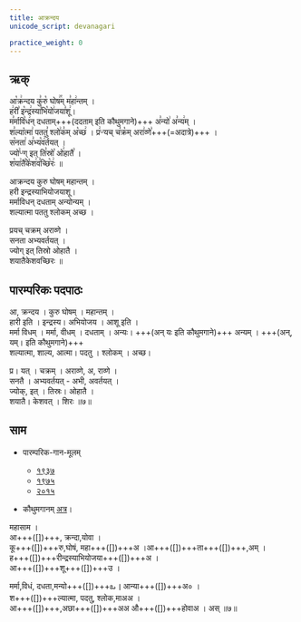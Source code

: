 ```yaml
---
title: आक्रन्दय
unicode_script: devanagari

practice_weight: 0
---
```


## ऋक्

<div class="audioEmbed"  caption="रामानुजार्यः 1974 " src="https://archive
.org/download/jaiminIya-sAma-gAna-paravastu-tradition-rAmAnuja/Akrandaya-yoniH
.mp3"></div>
<div class="audioEmbed"  caption="गोपालार्यः 2015  " src="https://archive
.org/download/jaiminIya-sAma-gAna-paravastu-tradition-gopAla-2015/Akrandaya-yoniH.mp3"></div>


आ꣡क्र꣢न्दय कु꣣रु꣡ घोष꣢꣯म् म꣣हा꣢न्तम् ।  
ह꣢री꣣ इ꣡न्द्र꣢स्या꣣भि꣡यो꣢जया꣣शू꣢।  
म꣣र्मावि꣡ध꣢न् दधताम्+++(ददताम् इति कौथुमगाने)+++ अ꣣न्यो꣢ अ꣣न्य꣢म् ।  
श꣣ल्या꣡त्मा꣢ पततु꣣ श्लो꣢क꣣म् अ꣡च्छ꣢ ।
प्र꣢ᵁयच् च꣣क्र꣡म् अरा꣢व्णे꣣+++(=अदात्रे)+++ ।  
स꣡नता꣢ अ꣣भ्य꣡व꣢र्तयत् ।  
ज्यो꣢ᵁग् इत् ति꣣स्रो꣡ ओ꣢हातै꣣ ।  
श꣡या꣢तै꣣के꣡श꣢व꣣च्छि꣡रः꣢ ॥


आक्रन्दय कुरु घोषम् महान्तम् ।  
हरी इन्द्रस्याभियोजयाशू।  
मर्माविधन् दधताम् अन्योन्यम् ।  
शल्यात्मा पततु श्लोकम् अच्छ ।

प्रयच् चक्रम् अराव्णे ।  
सनता अभ्यवर्तयत् ।  
ज्योग् इत् तिस्रो ओहातै ।  
शयातैकेशवच्छिरः ॥

## पारम्परिकः पदपाठः
आ, क्रन्दय । कुरु घोषम् । महान्तम् ।  
हारी इति । इन्द्रस्य। अभियोजय । आशू इति ।  
मर्मा विधम् । मर्मा, वीधम् । दधताम् । अन्यः। +++(अन् यः इति कौथुमगाने)+++ अन्यम् । +++(अन्, यम्। इति कौथुमगाने)+++  
शल्यात्मा, शाल्य, आत्मा। पदतु । श्लोकम् । अच्छ।

प्र। यत् । चक्रम् । अराव्णे, अ, राव्णे ।  
सनतै । अभ्यवर्तयत् - अभी, अवर्तयत् ।  
ज्योक्, इत् । तिस्रः। ओहातै ।  
शयातै। केशवत् । शिरः ॥७॥

## साम

- पारम्परिक-गान-मूलम् 
  - [१९३७](https://archive.org/stream/sAmaveda-jaiminIya-paravastu-paramparA-docs/sAmaveda-paravastu-1937#page/n55/mode/1up)
  - [१९७५](https://archive.org/stream/sAmaveda-jaiminIya-paravastu-paramparA-docs/sAmaveda-paravastu-1975#page/n51/mode/2up)
  - [२०१५](https://archive.org/stream/sAmaveda-jaiminIya-paravastu-paramparA-docs/proxaNa-sAmAni#page/n3/mode/2up)

- कौथुमगानम् [अत्र](https://archive.org/details/SamaVedaSanhitaWithSayanabhashyaVolume2SatyavrataSamasrami1876bis_201804/page/n443)।

<div class="audioEmbed"  caption="रामानुजार्यः 1974 " src="https://archive
.org/download/jaiminIya-sAma-gAna-paravastu-tradition-rAmAnuja/Akrandaya-mahAsAman
.mp3"></div>
<div class="audioEmbed"  caption="गोपालार्यः 2015  " src="https://archive
.org/download/jaiminIya-sAma-gAna-paravastu-tradition-gopAla-2015/Akrandaya-mahAsAman.mp3"></div>


महासाम ।  
आ+++([])+++, क्रन्दा,योवा ।  
कू+++([])+++रु,घोषं, महा+++([])+++अ ।आ+++([])+++ता+++([])+++,अम् ।  
ह+++([])+++रीन्द्रस्याभियोजया+++([])+++अ ।  
आ+++([])+++शू+++([])+++उ ।  

मर्मा,विधं, दधता,मन्यो+++([])+++ఒ । आन्या+++([])+++अ० ।  
श+++([])+++ल्यात्मा, पदतु, श्लोक,माअअ ।  
आ+++([])+++,अछा+++([])+++अअ औ+++([])+++होवाअ । 
अस् ॥७॥
